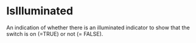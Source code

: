IsIlluminated
=============

An indication of whether there is an illuminated indicator to show that the switch is on (=TRUE) or not (= FALSE).
